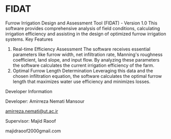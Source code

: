 # FIDAT
Furrow Irrigation Design and Assessment Tool (FIDAT) - Version 1.0
This software provides comprehensive analysis of field conditions, calculating irrigation efficiency and assisting in the design of optimized furrow irrigation systems.
Key Features
1.	Real-time Efficiency Assessment
The software receives essential parameters like furrow width, net infiltration rate, Manning's roughness coefficient, land slope, and input flow. By analyzing these parameters the software calculates the current irrigation efficiency of the farm.
2.	Optimal Furrow Length Determination
Leveraging this data and the chosen infiltration equation, the software calculates the optimal furrow length that maximizes water use efficiency and minimizes losses.


Developer Information

Developer: Amirreza Nemati Mansour

amirreza.nemati@ut.ac.ir

Supervisor: Majid Raoof

majidraoof2000gmail.com

